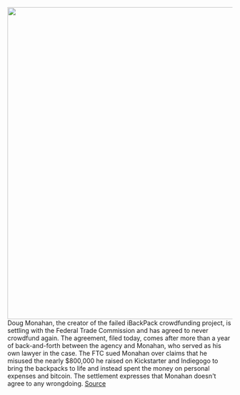 <img src='https://cdn.vox-cdn.com/thumbor/_a0BWMUyymrftqvbP2ZunYpOwGo=/0x0:2040x1360/1200x800/filters:focal(857x517:1183x843)/cdn.vox-cdn.com/uploads/chorus_image/image/66781224/mdejesus_190919_3625_0067_2.0.jpg' width='700px' /><br/>
Doug Monahan, the creator of the failed iBackPack crowdfunding project, is settling with the Federal Trade Commission and has agreed to never crowdfund again. The agreement, filed today, comes after more than a year of back-and-forth between the agency and Monahan, who served as his own lawyer in the case. The FTC sued Monahan over claims that he misused the nearly $800,000 he raised on Kickstarter and Indiegogo to bring the backpacks to life and instead spent the money on personal expenses and bitcoin. The settlement expresses that Monahan doesn't agree to any wrongdoing.
<a href='https://www.theverge.com/2020/5/11/21254802/ibackpack-creator-ftc-settlement-crowdfunding-shipping'> Source <a/>
